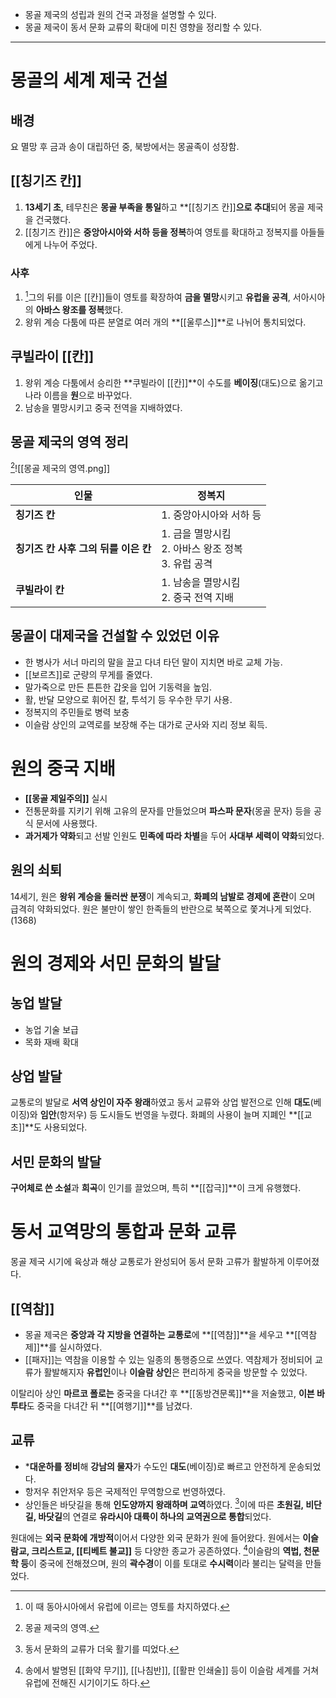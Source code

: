 * 몽골 제국의 성립과 원의 건국 과정을 설명할 수 있다.
* 몽골 제국이 동서 문화 교류의 확대에 미친 영향을 정리할 수 있다.
---
# 몽골의 세계 제국 건설
## 배경
요 멸망 후 금과 송이 대립하던 중, 북방에서는 몽골족이 성장함.
## [[칭기즈 칸]]
1. **13세기 초**, 테무친은 **몽골 부족을 통일**하고 **[[칭기즈 칸]]**으로 추대**되어 몽골 제국을 건국했다.
2. [[칭기즈 칸]]은 **중앙아시아와 서하 등을 정복**하여 영토를 확대하고 정복지를 아들들에게 나누어 주었다.
### 사후
1. [^1]그의 뒤를 이은 [[칸]]들이 영토를 확장하여 **금을 멸망**시키고 **유럽을 공격**, 서아시아의 **아바스 왕조를 정복**했다.
2. 왕위 계승 다툼에 따른 분열로 여러 개의 **[[울루스]]**로 나뉘어 통치되었다.
## 쿠빌라이 [[칸]]
1. 왕위 계승 다툼에서 승리한 **쿠빌라이 [[칸]]**이 수도를 **베이징**(대도)으로 옮기고 나라 이름을 **원**으로 바꾸었다.
2. 남송을 멸망시키고 중국 전역을 지배하였다.
## 몽골 제국의 영역 정리
[^2]![[몽골 제국의 영역.png]]

| 인물                      | 정복지                                    |
| ----------------------- | -------------------------------------- |
| **칭기즈 칸**               | 1. 중앙아시아와 서하 등                         |
| **칭기즈 칸 사후 그의 뒤를 이은 칸** | 1. 금을 멸망시킴<br>2. 아바스 왕조 정복<br>3. 유럽 공격 |
| **쿠빌라이 칸**              | 1. 남송을 멸망시킴<br>2. 중국 전역 지배             |

## 몽골이 대제국을 건설할 수 있었던 이유
* 한 병사가 서너 마리의 말을 끌고 다녀 타던 말이 지치면 바로 교체 가능.
* [[보르츠]]로 군량의 무게를 줄였다.
* 말가죽으로 만든 튼튼한 갑옷을 입어 기동력을 높임.
* 활, 반달 모양으로 휘어진 칼, 투석기 등 우수한 무기 사용.
* 정복지의 주민들로 병력 보충
* 이슬람 상인의 교역로를 보장해 주는 대가로 군사와 지리 정보 획득.
# 원의 중국 지배
* **[[몽골 제일주의]]** 실시
* 전통문화를 지키기 위해 고유의 문자를 만들었으며 **파스파 문자**(몽골 문자) 등을 공식 문서에 사용했다.
* **과거제가 약화**되고 선발 인원도 **민족에 따라 차별**을 두어 **사대부 세력이 약화**되었다.
## 원의 쇠퇴
14세기, 원은 **왕위 계승을 둘러싼 분쟁**이 계속되고, **화폐의 남발로 경제에 혼란**이 오며 급격히 약화되었다.
원은 불만이 쌓인 한족들의 반란으로 북쪽으로 쫓겨나게 되었다. (1368)
# 원의 경제와 서민 문화의 발달

## 농업 발달
* 농업 기술 보급
* 목화 재배 확대
## 상업 발달
교통로의 발달로 **서역 상인이 자주 왕래**하였고 동서 교류와 상업 발전으로 인해 **대도**(베이징)와 **임안**(항저우) 등 도시들도 번영을 누렸다. 화폐의 사용이 늘며 지폐인 **[[교초]]**도 사용되었다.
## 서민 문화의 발달
**구어체로 쓴 소설**과 **희곡**이 인기를 끌었으며, 특히 **[[잡극]]**이 크게 유행했다.
# 동서 교역망의 통합과 문화 교류
몽골 제국 시기에 육상과 해상 교통로가 완성되어 동서 문화 고류가 활발하게 이루어졌다.
## [[역참]]
* 몽골 제국은 **중앙과 각 지방을 연결하는 교통로**에 **[[역참]]**을 세우고 **[[역참제]]**를 실시하였다.
* [[패자]]는 역참을 이용할 수 있는 일종의 통행증으로 쓰였다.
역참제가 정비되어 교류가 활발해지자 **유럽인**이나 **이슬람 상인**은 편리하게 중국을 방문할 수 있었다.

이탈리아 상인 **마르코 폴로는** 중국을 다녀간 후 **[[동방견문록]]**을 저술했고, **이븐 바투타**도 중국을 다녀간 뒤 **[[여행기]]**를 남겼다.
## 교류
* ***대운하를 정비**해 **강남의 물자**가 수도인 **대도**(베이징)로 빠르고 안전하게 운송되었다.
* 항저우 취안저우 등은 국제적인 무역항으로 번영하였다.
* 상인들은 바닷길을 통해 **인도양까지 왕래하며 교역**하였다.
[^3]이에 따른 **초원길, 비단길, 바닷길**의 연결로 **유라시아 대륙이 하나의 교역권으로 통합**되었다.

원대에는 **외국 문화에 개방적**이어서 다양한 외국 문화가 원에 들어왔다. 원에서는 **이슬람교, 크리스트교, [[티베트 불교]]** 등 다양한 종교가 공존하였다.
[^4]이슬람의 **역법, 천문학 등**이 중국에 전해졌으며, 원의 **곽수경**이 이를 토대로 **수시력**이라 불리는 달력을 만들었다.

[^1]: 이 때 동아시아에서 유럽에 이르는 영토를 차지하였다.
[^2]: 몽골 제국의 영역.
[^3]: 동서 문화의 교류가 더욱 활기를 띠었다.
[^4]: 송에서 발명된 [[화약 무기]], [[나침반]], [[활판 인쇄술]] 등이 이슬람 세계를 거쳐 유럽에 전해진 시기이기도 하다.
